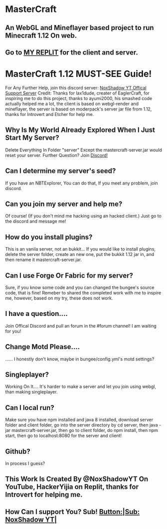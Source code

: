 # MasterCraft
## An WebGL and Mineflayer based project to run Minecraft 1.12 On web. ##
## Go to [MY REPLIT](https://replit.com/@HackerYijia/MasterCraftClient) for the client and server.
# MasterCraft 1.12 MUST-SEE Guide! #
For Any Further Help, join this discord server: [NoxShadow YT Offical Support Server](https://discord.gg/WD2Dj7HgrB)
Credit: Thanks for lax1dude, creater of EaglerCraft, for inspiring me to do this project, thanks to ayumi2000, his smashed code actually helped me a lot, the client is based on webgl-render and mineflayer, the server is based on moderpack's server jar file from 1.12, thanks for Introvert and Etcher for help me.
## Why Is My World Already Explored When I Just Start My Server? ##
Delete Everything In Folder "server" Except the mastercraft-server.jar would reset your server. Further Question? Join [Discord!](https://discord.gg/WD2Dj7HgrB)
## Can I determine my server's seed? ##
If you have an NBTExplorer, You can do that, If you meet any problem, join discord.
## Can you join my server and help me? ##
Of course! (If you don't mind me hacking using an hacked client.) Just go to the discord and message me!
## How do you install plugins? ##
This is an vanila server, not an bukkit... If you would like to install plugins, delete the server folder, create an new one, put the bukkit 1.12 jar in, and then rename it mastercraft-server.jar.
## Can I use Forge Or Fabric for my server?
Sure, if you know some code and you can changed the bungee's source code, that is fine! Remeber to shared the completed work with me to inspire me, however, based on my try, these does not work.
## I have a question.... #
Join Offical Discord and pull an forum in the #forum channel! I am waiting for you!
## Change Motd Please.... ##
...... I honestly don't know, maybe in bungee/config.yml's motd settings?
## Singleplayer? ##
Working On It.... It's harder to make a server and let you join using webgl, than making singleplayer.
## Can I local run? ##
Make sure you have npm installed and java 8 installed, download server folder and client folder, go into the server directory by cd server, then java -jar mastercraft-server.jar, then go to client folder, do npm install, then npm start, then go to localhost:8080 for the server and client!
## Github? ##
In process I guess?
## This Work Is Created By @NoxShadowYT On YouTube, HackerYijia on Replit, thanks for Introvert for helping me. ##
## How Can I support You? Sub! [Button:|Sub: NoxShadow YT|](https://www.youtube.com/channel/UCwJu1JDskH0ciFZ6atGNAiw?sub_confirmation=1)




